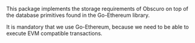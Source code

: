 This package implements the storage requirements of Obscuro on top of the database primitives found in the Go-Ethereum library.

It is mandatory that we use Go-Ethereum, because we need to be able to execute EVM compatible transactions. 